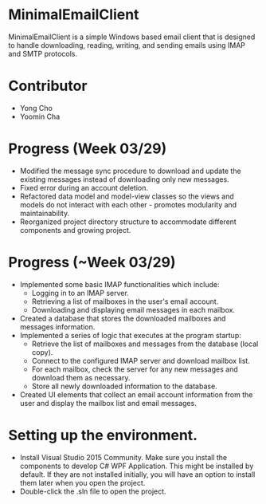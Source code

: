 # MinimalEmailClient
MinimalEmailClient is a simple Windows based email client that is designed to handle downloading, reading, writing, and sending emails using IMAP and SMTP protocols.

# Contributor
- Yong Cho
- Yoomin Cha

# Progress (Week 03/29)
- Modified the message sync procedure to download and update the existing messages instead of downloading only new messages.
- Fixed error during an account deletion.
- Refactored data model and model-view classes so the views and models do not interact with each other - promotes modularity and maintainability.
- Reorganized project directory structure to accommodate different components and growing project.

# Progress (~Week 03/29)
- Implemented some basic IMAP functionalities which include:
    * Logging in to an IMAP server.
    * Retrieving a list of mailboxes in the user's email account.
    * Downloading and displaying email messages in each mailbox.
- Created a database that stores the downloaded mailboxes and messages information.
- Implemented a series of logic that executes at the program startup:
    * Retrieve the list of mailboxes and messages from the database (local copy).
    * Connect to the configured IMAP server and download mailbox list.
    * For each mailbox, check the server for any new messages and download them as necessary.
    * Store all newly downloaded information to the database.
- Created UI elements that collect an email account information from the user and display the mailbox list and email messages.

# Setting up the environment.
- Install Visual Studio 2015 Community. Make sure you install the components to develop C# WPF Application. This might be installed by default. If they are not installed initially, you will have an option to install them later when you open the project.
- Double-click the .sln file to open the project.
